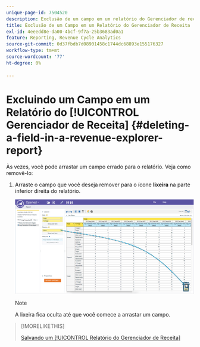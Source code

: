 ```yaml
---
unique-page-id: 7504520
description: Exclusão de um campo em um relatório do Gerenciador de receita - Documentação do Marketo - Documentação do produto
title: Exclusão de um Campo em um Relatório do Gerenciador de Receita
exl-id: 4eeedd8e-da00-4bcf-9f7a-25b3683ad0a1
feature: Reporting, Revenue Cycle Analytics
source-git-commit: 0d37fbdb7d08901458c1744dc68893e155176327
workflow-type: tm+mt
source-wordcount: '77'
ht-degree: 0%

---
```


# Excluindo um Campo em um Relatório do [!UICONTROL Gerenciador de Receita] {#deleting-a-field-in-a-revenue-explorer-report}

Às vezes, você pode arrastar um campo errado para o relatório. Veja como removê-lo:

1. Arraste o campo que você deseja remover para o ícone **lixeira** na parte inferior direita do relatório.

   ![](assets/image2015-3-24-16-3a40-3a13.png)

   >[!NOTE]
   >
   >A lixeira fica oculta até que você comece a arrastar um campo.

>[!MORELIKETHIS]
>
>[Salvando um [!UICONTROL Relatório do Gerenciador de Receita]](/help/marketo/product-docs/reporting/revenue-cycle-analytics/revenue-explorer/saving-a-revenue-explorer-report.md)
